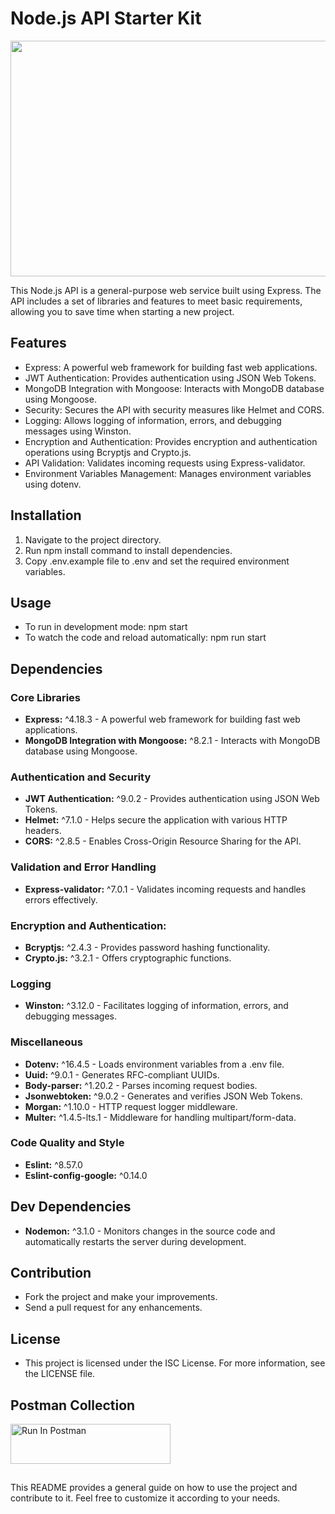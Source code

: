 # Node.js API Starter Kit
<img src="https://github.com/mustafaalpyanikoglu/NodeJS-API/assets/79158705/18211251-da8f-4383-b439-794669490cff" width="680" height="377" alt="">

This Node.js API is a general-purpose web service built using Express. The API includes a set of libraries and features to meet basic requirements, allowing you to save time when starting a new project.

## Features
 - Express: A powerful web framework for building fast web applications.
 - JWT Authentication: Provides authentication using JSON Web Tokens.
 - MongoDB Integration with Mongoose: Interacts with MongoDB database using Mongoose.
 - Security: Secures the API with security measures like Helmet and CORS.
 - Logging: Allows logging of information, errors, and debugging messages using Winston.
 - Encryption and Authentication: Provides encryption and authentication operations using Bcryptjs and Crypto.js.
 - API Validation: Validates incoming requests using Express-validator.
 - Environment Variables Management: Manages environment variables using dotenv.
## Installation
1. Navigate to the project directory.
2. Run npm install command to install dependencies.
3. Copy .env.example file to .env and set the required environment variables.
## Usage
 - To run in development mode: npm start
 - To watch the code and reload automatically: npm run start
## Dependencies
### Core Libraries
 - **Express:** ^4.18.3 - A powerful web framework for building fast web applications.
 - **MongoDB Integration with Mongoose:** ^8.2.1 - Interacts with MongoDB database using Mongoose.
### Authentication and Security
 - **JWT Authentication:** ^9.0.2 - Provides authentication using JSON Web Tokens.
 - **Helmet:** ^7.1.0 - Helps secure the application with various HTTP headers.
 - **CORS:** ^2.8.5 - Enables Cross-Origin Resource Sharing for the API.
### Validation and Error Handling
 - **Express-validator:** ^7.0.1 - Validates incoming requests and handles errors effectively.
### Encryption and Authentication:
 - **Bcryptjs:** ^2.4.3 - Provides password hashing functionality.
 - **Crypto.js:** ^3.2.1 - Offers cryptographic functions.
### Logging
 - **Winston:** ^3.12.0 - Facilitates logging of information, errors, and debugging messages.
### Miscellaneous
 - **Dotenv:** ^16.4.5 - Loads environment variables from a .env file.
 - **Uuid:** ^9.0.1 - Generates RFC-compliant UUIDs.
 - **Body-parser:** ^1.20.2 - Parses incoming request bodies.
 - **Jsonwebtoken:** ^9.0.2 - Generates and verifies JSON Web Tokens.
 - **Morgan:** ^1.10.0 - HTTP request logger middleware.
 - **Multer:** ^1.4.5-lts.1 - Middleware for handling multipart/form-data.
### Code Quality and Style
 - **Eslint:** ^8.57.0
 - **Eslint-config-google:** ^0.14.0
## Dev Dependencies
 - **Nodemon:** ^3.1.0 - Monitors changes in the source code and automatically restarts the server during development.
## Contribution
 - Fork the project and make your improvements.
 - Send a pull request for any enhancements.
## License
 - This project is licensed under the ISC License. For more information, see the LICENSE file.
## Postman Collection
[<img src="https://run.pstmn.io/button.svg" alt="Run In Postman" style="width: 256px; height: 64px;">](https://app.getpostman.com/run-collection/20862553-6fa4725c-2fd3-4aa4-893f-6cb07d62cedf?action=collection%2Ffork&source=rip_markdown&collection-url=entityId%3D20862553-6fa4725c-2fd3-4aa4-893f-6cb07d62cedf%26entityType%3Dcollection%26workspaceId%3D5034bb44-b60c-4804-8826-4d156826be0c)
## 
This README provides a general guide on how to use the project and contribute to it. Feel free to customize it according to your needs.
